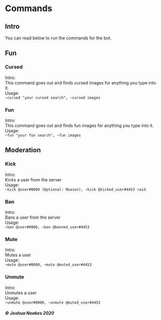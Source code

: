 # Commands

## Intro
You can read below to run the commands for the bot.     

## Fun
### Cursed   
Intro:     
This command goes out and finds cursed images for anything you type into it.      
Usage:         
```~cursed "your cursed search", ~cursed images```     
### Fun
Intro:     
This command goes out and finds fun images for anything you type into it.      
Usage:         
```~fun "your fun search", ~fun images```              
## Moderation
### Kick     
Intro:     
Kicks a user from the server    
Usage:         
```~kick @user#0000 (Optional: Reason), ~kick @kicked_user#4453 raid```         
### Ban
Intro:     
Bans a user from the server    
Usage:         
```~ban @user#0000, ~ban @banned_user#4453```          
### Mute 
Intro:     
Mutes a user  
Usage:         
```~mute @user#0000, ~mute @muted_user#4453```        
### Unmute      
Intro:     
Unmutes a user  
Usage:         
```~unmute @user#0000, ~unmute @muted_user#4453```               
##### © Joshua Noakes 2020
